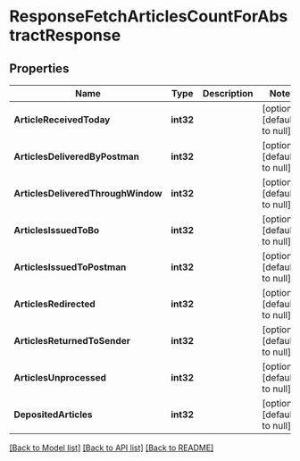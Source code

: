 # ResponseFetchArticlesCountForAbstractResponse

## Properties
Name | Type | Description | Notes
------------ | ------------- | ------------- | -------------
**ArticleReceivedToday** | **int32** |  | [optional] [default to null]
**ArticlesDeliveredByPostman** | **int32** |  | [optional] [default to null]
**ArticlesDeliveredThroughWindow** | **int32** |  | [optional] [default to null]
**ArticlesIssuedToBo** | **int32** |  | [optional] [default to null]
**ArticlesIssuedToPostman** | **int32** |  | [optional] [default to null]
**ArticlesRedirected** | **int32** |  | [optional] [default to null]
**ArticlesReturnedToSender** | **int32** |  | [optional] [default to null]
**ArticlesUnprocessed** | **int32** |  | [optional] [default to null]
**DepositedArticles** | **int32** |  | [optional] [default to null]

[[Back to Model list]](../README.md#documentation-for-models) [[Back to API list]](../README.md#documentation-for-api-endpoints) [[Back to README]](../README.md)


